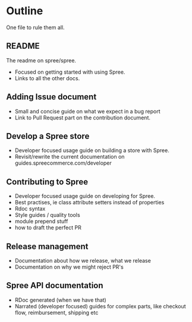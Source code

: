 # Outline

One file to rule them all.

## README

The readme on spree/spree.

* Focused on getting started with using Spree.
* Links to all the other docs.

## Adding Issue document

* Small and concise guide on what we expect in a bug report
* Link to Pull Request part on the contribution document.

## Develop a Spree store

* Developer focused usage guide on building a store with Spree.
* Revisit/rewrite the current documentation on guides.spreecommerce.com/developer

## Contributing to Spree

* Developer focused usage guide on developing for Spree.
* Best practises, ie class attribute setters instead of properties
* Rdoc syntax
* Style guides / quality tools
* module prepend stuff
* how to draft the perfect PR

## Release management

* Documentation about how we release, what we release
* Documentation on why we might reject PR's

## Spree API documentation

* RDoc generated (when we have that)
* Narrated (developer focused) guides for complex parts, like checkout flow, reimbursement, shipping etc
